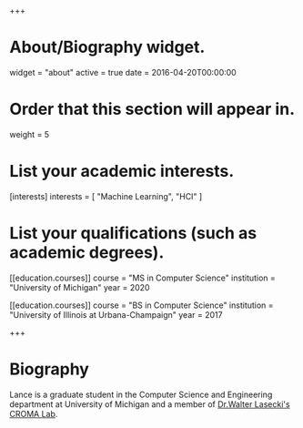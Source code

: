 +++
# About/Biography widget.
widget = "about"
active = true
date = 2016-04-20T00:00:00

# Order that this section will appear in.
weight = 5

# List your academic interests.
[interests]
  interests = [
    "Machine Learning",
    "HCI"
  ]

# List your qualifications (such as academic degrees).
[[education.courses]]
  course = "MS in Computer Science"
  institution = "University of Michigan"
  year = 2020

[[education.courses]]
  course = "BS in Computer Science"
  institution = "University of Illinois at Urbana-Champaign"
  year = 2017
 
+++

# Biography

Lance is a graduate student in the Computer Science and Engineering department at University of Michigan and a member of [Dr.Walter Lasecki's](https://web.eecs.umich.edu/~wlasecki/) 
 [CROMA Lab](http://web.eecs.umich.edu/~wlasecki/croma.html).